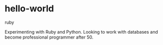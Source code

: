 # hello-world
ruby

Experimenting with Ruby and Python.  Looking to work with databases and become professional programmer after 50.
